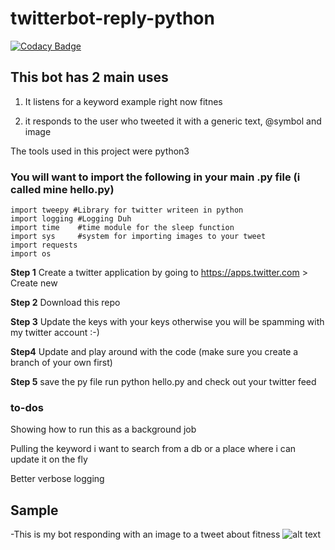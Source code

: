 # twitterbot-reply-python

[![Codacy Badge](https://api.codacy.com/project/badge/Grade/8421ccaf63124572bc95a45103c81031)](https://www.codacy.com/app/sjehutch/twitterbot-reply?utm_source=github.com&amp;utm_medium=referral&amp;utm_content=sjehutch/twitterbot-reply&amp;utm_campaign=Badge_Grade)




## This bot has 2 main uses 
1. It listens for a keyword example right now fitnes

2. it responds to the user who tweeted it with a generic text, @symbol and image

The tools used in this project were python3 

### You will want to import the following in your main .py file (i called mine hello.py) 

```
import tweepy #Library for twitter writeen in python
import logging #Logging Duh
import time    #time module for the sleep function
import sys     #system for importing images to your tweet
import requests
import os
```

**Step 1** 
Create a twitter application by going to https://apps.twitter.com > Create new 

**Step 2**
Download this repo 

**Step 3**
Update the keys with your keys otherwise you will be spamming with my twitter account :-)

**Step4**
Update and play around with the code (make sure you create a branch of your own first)

**Step 5** 
save the py file run python hello.py and check out your twitter feed 


### to-dos 
Showing how to run this as a background job 

Pulling the keyword i want to search from a db or a place where i can update it on the fly 

Better verbose logging 

## Sample 
-This is my bot responding with an image to a tweet about fitness 
![alt text](https://dl.dropboxusercontent.com/u/32232546/Screen%20Shot%202017-02-20%20at%206.39.24%20AM.png "")

